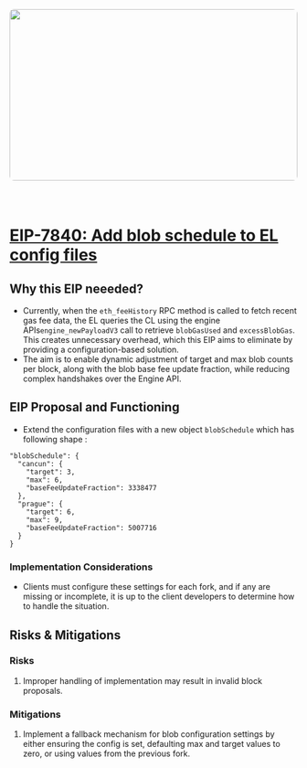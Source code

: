 <img src="https://ethereum.org/_next/image/?url=%2F_next%2Fstatic%2Fmedia%2Fhero.94a1ecc4.png&w=1920&q=75"
style="width: 100%; height: 300px; border-radius: 8px; margin-bottom: 40px;"
/>


# [EIP-7840: Add blob schedule to EL config files](https://eips.ethereum.org/EIPS/eip-7840)

## Why this EIP neeeded?

- Currently, when the `eth_feeHistory` RPC method is called to fetch recent gas fee data, the EL queries the CL using the engine APIs`engine_newPayloadV3` call to retrieve `blobGasUsed` and `excessBlobGas`. This creates unnecessary overhead, which this EIP aims to eliminate by providing a configuration-based solution.
- The aim is to enable dynamic adjustment of target and max blob counts per block, along with the blob base fee update fraction, while reducing complex handshakes over the Engine API.



## EIP Proposal and Functioning

- Extend the configuration files with a new object `blobSchedule` which has following shape : 
```jsonld!
"blobSchedule": {
  "cancun": {
    "target": 3,
    "max": 6,
    "baseFeeUpdateFraction": 3338477
  },
  "prague": {
    "target": 6,
    "max": 9,
    "baseFeeUpdateFraction": 5007716
  }
}
```
### Implementation Considerations
- Clients must configure these settings for each fork, and if any are missing or incomplete, it is up to the client developers to determine how to handle the situation.


## Risks & Mitigations

### Risks  
1. Improper handling of implementation may result in invalid block proposals.  

### Mitigations  
1. Implement a fallback mechanism for blob configuration settings by either ensuring the config is set, defaulting max and target values to zero, or using values from the previous fork.  
